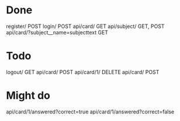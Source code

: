 # Done

register/ POST
login/ POST
api/card/ GET
api/subject/ GET, POST
api/card/?subject\_\_name=subjecttext GET

# Todo

logout/ GET
api/card/ POST
api/card/1/ DELETE
api/card/ POST

# Might do

api/card/1/answered?correct=true
api/card/1/answered?correct=false
